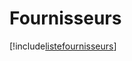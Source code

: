 # Fournisseurs

[!include[listefournisseurs](fournisseurs.listefournisseurs.autogen.md)]


























